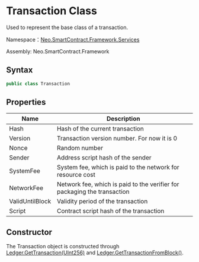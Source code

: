 # Transaction Class

Used to represent the base class of a transaction.

Namespace：[Neo.SmartContract.Framework.Services](../services.md)

Assembly: Neo.SmartContract.Framework

## Syntax

```cs
public class Transaction
```

## Properties

| Name            | Description                                                  |
| --------------- | ------------------------------------------------------------ |
| Hash            | Hash of the current transaction                              |
| Version         | Transaction version number. For now it is 0                  |
| Nonce           | Random number                                                |
| Sender          | Address script hash of the sender                            |
| SystemFee       | System fee, which is paid to the network for resource cost   |
| NetworkFee      | Network fee, which is paid to the verifier for packaging the transaction |
| ValidUntilBlock | Validity period of the transaction                           |
| Script          | Contract script hash of the transaction                      |

## Constructor

The Transaction object is constructed through [Ledger.GetTransaction(UInt256)](../native/Ledger/GetTransaction.md) and [Ledger.GetTransactionFromBlock()](../native/Ledger/GetTransactionFromBlock.md).

